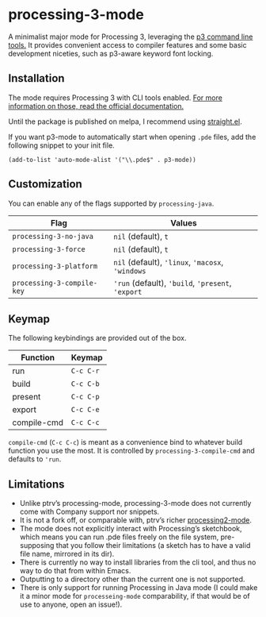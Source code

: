 # processing-3-mode

A minimalist major mode for Processing 3, leveraging the [p3 command line tools.](https://github.com/processing/processing/wiki/Command-Line)
It provides convenient access to compiler features and some basic development 
niceties, such as p3-aware keyword font locking.


## Installation 

The mode requires Processing 3 with CLI tools enabled. [For more
information on those, read the official documentation.](https://github.com/processing/processing/wiki/Command-Line)

Until the package is published on melpa, I recommend using [straight.el](https://github.com/raxod502/straight.el).

If you want p3-mode to automatically start when opening `.pde` files, 
add the following snippet to your init file.

```elisp
(add-to-list 'auto-mode-alist '("\\.pde$" . p3-mode))
```


## Customization

You can enable any of the flags supported by `processing-java`.

| Flag                                 | Values                                            |
| ---                                  | ---                                               |
| `processing-3-no-java`               | `nil` (default), `t`                              |
| `processing-3-force`                 | `nil` (default), `t`                              |
| `processing-3-platform`              | `nil` (default), `'linux`, `'macosx`, `'windows`  |
| `processing-3-compile-key`           | `'run` (default), `'build`, `'present`, `'export` |


## Keymap

The following keybindings are provided out of the box.

| Function                | Keymap    |
| ---                     | ---       |
| run                     | `C-c C-r` |
| build                   | `C-c C-b` |
| present                 | `C-c C-p` |
| export                  | `C-c C-e` |
| compile-cmd             | `C-c C-c` |

`compile-cmd` (`C-c C-c`) is meant as a convenience bind to whatever build function you use the most. 
It is controlled by `processing-3-compile-cmd` and defaults to `'run`.


## Limitations

* Unlike ptrv’s processing-mode, processing-3-mode does not currently come with Company support nor snippets.
* It is not a fork off, or comparable with, ptrv’s richer [processing2-mode](https://github.com/ptrv/processing2-emacs).
* The mode does not explicitly interact with Processing’s sketchbook, which means you can run .pde files freely on the file system, pre-supposing that you follow their limitations (a sketch has to have a valid file name, mirrored in its dir).
* There is currently no way to install libraries from the cli tool, and thus no way to do that from within Emacs.
* Outputting to a directory other than the current one is not supported.
* There is only support for running Processing in Java mode (I could make it a minor mode for `processeing-mode` comparability, if that would be of use to anyone, open an issue!).
